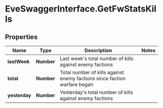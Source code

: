 # EveSwaggerInterface.GetFwStatsKills

## Properties
Name | Type | Description | Notes
------------ | ------------- | ------------- | -------------
**lastWeek** | **Number** | Last week's total number of kills against enemy factions | 
**total** | **Number** | Total number of kills against enemy factions since faction warfare began | 
**yesterday** | **Number** | Yesterday's total number of kills against enemy factions | 


